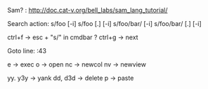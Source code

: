   
Sam? : http://doc.cat-v.org/bell_labs/sam_lang_tutorial/   

Search action:
s/foo [-i]
s/foo [.] [-i]
s/foo/bar/ [-i]
s/foo/bar/ [.] [-i]

ctrl+f -> esc + "s/" in cmdbar ?
ctrl+g -> next 

Goto line: 
:43

e -> exec
o -> open 
nc -> newcol
nv -> newview

yy. y3y -> yank
dd, d3d -> delete
p -> paste
